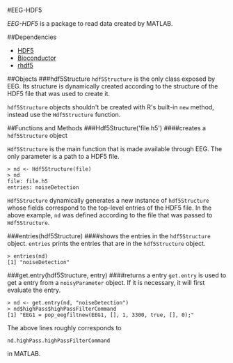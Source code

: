 #EEG-HDF5

*EEG-HDF5* is a package to read data created by MATLAB.

##Dependencies

* [HDF5](http://www.hdfgroup.org/HDF5/)
* [Bioconductor](http://www.bioconductor.org/)
* [rhdf5](http://www.bioconductor.org/packages/release/bioc/html/rhdf5.html)

##Objects
###hdf5Structure
`hdf5Structure` is the only class exposed by EEG. Its structure is dynamically
created according to the structure of the HDF5 file that was used to create it.

`hdf5Structure` objects shouldn't be created with R's built-in `new` method,
instead use the `Hdf5Structure` function.

##Functions and Methods
###Hdf5Structure('file.h5')
####creates a `hdf5Structure` object

`Hdf5Structure` is the main function that is made available through EEG.
The only parameter is a path to a HDF5 file.

	> nd <- Hdf5Structure(file)
	> nd
	file: file.h5
	entries: noiseDetection
	
`Hdf5Structure` dynamically generates a new instance of `hdf5Structure` whose
fields correspond to the top-level entries of the HDF5 file. In the above
example, `nd` was defined according to the file that was passed to
`Hdf5Structure`.

###entries(hdf5Structure)
####shows the entries in the `hdf5Structure` object.
`entries` prints the entries that are in the `hdf5Structure` object.

	> entries(nd)
	[1] "noiseDetection"
	
###get.entry(hdf5Structure, entry)
####returns a entry
`get.entry` is used to get a entry from a `noisyParameter` object. If it is
necessary, it will first evaluate the entry.

	> nd <- get.entry(nd, "noiseDetection")
	> nd$highPass$highPassFilterCommand
	[1] "EEG1 = pop_eegfiltnew(EEG1, [], 1, 3300, true, [], 0);"
	
The above lines roughly corresponds to
	
	nd.highPass.highPassFilterCommand
	
in MATLAB.
